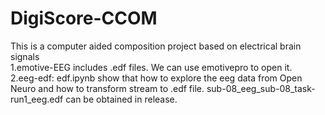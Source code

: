 # DigiScore-CCOM
This is a computer aided composition project based on electrical brain signals  
1.emotive-EEG includes .edf files. We can use emotivepro to open it.  
2.eeg-edf: edf.ipynb show that how to explore the eeg data from Open Neuro and how to transform stream to .edf file. sub-08_eeg_sub-08_task-run1_eeg.edf can be obtained in release.
